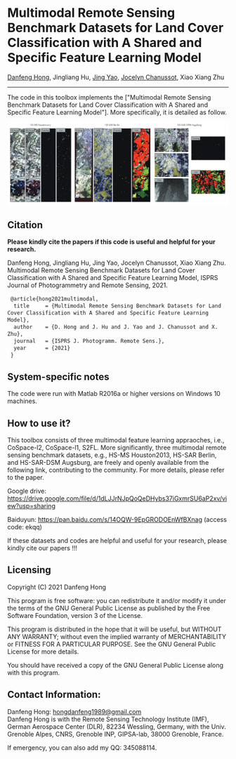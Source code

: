 # Multimodal Remote Sensing Benchmark Datasets for Land Cover Classification with A Shared and Specific Feature Learning Model

[Danfeng Hong](https://sites.google.com/view/danfeng-hong), Jingliang Hu, [Jing Yao](https://scholar.google.com/citations?user=1SHd5ygAAAAJ&hl=en), [Jocelyn Chanussot](http://jocelyn-chanussot.net/), Xiao Xiang Zhu

___________

The code in this toolbox implements the ["Multimodal Remote Sensing Benchmark Datasets for Land Cover Classification with A Shared and Specific Feature Learning Model"]. More specifically, it is detailed as follow.

![alt text](./data.png)


Citation
---------------------

**Please kindly cite the papers if this code is useful and helpful for your research.**

Danfeng Hong, Jingliang Hu, Jing Yao, Jocelyn Chanussot, Xiao Xiang Zhu. Multimodal Remote Sensing Benchmark Datasets for Land Cover Classification with A Shared and Specific Feature Learning Model, ISPRS Journal of Photogrammetry and Remote Sensing, 2021.

     @article{hong2021multimodal,
      title     = {Multimodal Remote Sensing Benchmark Datasets for Land Cover Classification with A Shared and Specific Feature Learning Model},
      author    = {D. Hong and J. Hu and J. Yao and J. Chanussot and X. Zhu},
      journal   = {ISPRS J. Photogramm. Remote Sens.}, 
      year      = {2021}
     }

System-specific notes
---------------------
The code were run with Matlab R2016a or higher versions on Windows 10 machines.

How to use it?
---------------------
This toolbox consists of three multimodal feature learning appraoches, i.e., CoSpace-l2, CoSpace-l1, S2FL. More significantly, three multimodal remote sensing benchmark datasets, e.g., HS-MS Houston2013, HS-SAR Berlin, and HS-SAR-DSM Augsburg, are freely and openly available from the following link, contributing to the community. For more details, please refer to the paper.

Google drive: https://drive.google.com/file/d/1dLJJrNJpQoQeDHybs37iGxmrSU6aP2xv/view?usp=sharing

Baiduyun: https://pan.baidu.com/s/14OQW-9EpGRODOEnWfBXnag (access code: ekqq)

If these datasets and codes are helpful and useful for your research, please kindly cite our papers !!!

Licensing
---------

Copyright (C) 2021 Danfeng Hong

This program is free software: you can redistribute it and/or modify it under the terms of the GNU General Public License as published by the Free Software Foundation, version 3 of the License.

This program is distributed in the hope that it will be useful, but WITHOUT ANY WARRANTY; without even the implied warranty of MERCHANTABILITY or FITNESS FOR A PARTICULAR PURPOSE. See the GNU General Public License for more details.

You should have received a copy of the GNU General Public License along with this program.

Contact Information:
--------------------

Danfeng Hong: hongdanfeng1989@gmail.com<br>
Danfeng Hong is with the Remote Sensing Technology Institute (IMF), German Aerospace Center (DLR), 82234 Wessling, Germany,
                with the Univ. Grenoble Alpes, CNRS, Grenoble INP, GIPSA-lab, 38000 Grenoble, France.

If emergency, you can also add my QQ: 345088114.
